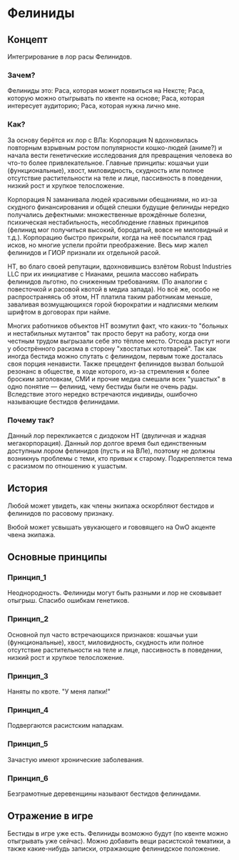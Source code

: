 # Фелиниды

## Концепт
Интегрирование в лор расы Фелинидов. 
### Зачем? 
Фелиниды это: Раса, которая может появиться на Нексте; Раса, которую можно отыгрывать по квенте на основе; Раса, которая интересует аудиторию; Раса, которая нужна лично мне.
### Как? 
За основу берётся их лор с ВЛа: Корпорация N вдохновилась повторным взрывным ростом популярности кошко-людей (аниме?) и начала вести генетические исследования для превращения человека во что-то более привлекательное. Главные принципы: кошачьи уши (функциональные), хвост, миловидность, скудность или полное отсутствие растительности на теле и лице, пассивность в поведении, низкий рост и хрупкое телосложение.

Корпорация N заманивала людей красивыми обещаниями, но из-за скудного финансирования и общей спешки будущие фелиниды нередко получались дефектными: множественные врождённые болезни, психическая нестабильность, несоблюдение главных принципов (фелинид мог получиться высокий, бородатый, вовсе не миловидный и т.д.).
Корпорацию быстро прикрыли, когда на неё посыпался град исков, но многие успели пройти преображение. 
Весь мир жалел фелинидов и ГИОР признали их отдельной расой.

НТ, во благо своей репутации, вдохновившись взлётом Robust Industries LLC при их инициативе с Нианами, решила массово набирать фелинидов льготно, по сниженным требованиям. (По аналогии с повесточкой и расовой квотой в медиа запада). Но всё же, особо не распространяясь об этом, НТ платила таким работникам меньше, заваливая возмущающихся горой бюрократии и надписями мелким шрифтом в договорах при найме.

Многих работников объектов НТ возмутил факт, что каких-то "больных и нестабильных мутантов" так просто берут на работу, когда они честным трудом выгрызали себе это тёплое место. Отсюда растут ноги у обострённого расизма в сторону "хвостатых кототварей". Так как иногда бестида можно спутать с фелинидом, первым тоже досталась своя порция ненависти.
Также прецедент фелинидов вызвал большой резонанс в обществе, в ходе которого, из-за стремления к более броским заголовкам, СМИ и прочие медиа смешали всех "ушастых" в одно понятие — фелинид, чему бестиды были не очень рады. Вследствие этого нередко встречаются индивиды, ошибочно называющие бестидов фелинидами.
### Почему так?
Данный лор перекликается с диздоком НТ (двуличная и жадная мегакорпорация). Данный лор долгое время был единственным доступным лором фелинидов (пусть и на ВЛе), поэтому не должны возникнуь проблемы с теми, кто привык к старому. Подкрепляется тема с расизмом по отношению к ушастым.
## История
Любой может увидеть, как члены экипажа оскорбляют бестидов и фелинидов по расовому признаку.

Вюбой может усвышать увукающего и гововящего на OwO акценте чвена экипажа.
## Основные принципы

### Принцип_1
Неоднородность. Фелиниды могут быть разными и лор не сковывает отыгрыш. Спасибо ошибкам генетиков.
### Принцип_2
Основной пул часто встречающихся признаков: кошачьи уши (функциональные), хвост, миловидность, скудность или полное отсутствие растительности на теле и лице, пассивность в поведении, низкий рост и хрупкое телосложение.
### Принцип_3 
Наняты по квоте. "У меня лапки!"
### Принцип_4
Подвергаются расистским нападкам.
 ### Принцип_5
Зачастую имеют хронические заболевания.
### Принцип_6
Безграмотные деревенщины называют бестидов фелинидами.
## Отражение в игре
Бестиды в игре уже есть. Фелиниды возможно будут (по квенте можно отыгрывать уже сейчас). Можно добавить вещи расистской тематики, а также какие-нибудь записки, отражающие фелинидское положение.
